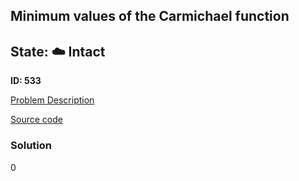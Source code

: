 ## Minimum values of the Carmichael function

## State: :cloud: **Intact**

**ID: 533**

[Problem Description](https://projecteuler.net/problem=533)

[Source code](main.cpp)

### Solution
0